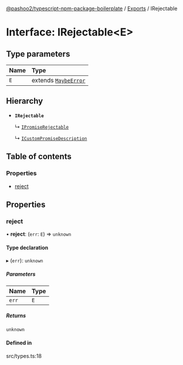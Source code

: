 [@pashoo2/typescript-npm-package-boilerplate](../README.md) / [Exports](../modules.md) / IRejectable

# Interface: IRejectable<E\>

## Type parameters

| Name | Type |
| :------ | :------ |
| `E` | extends [`MaybeError`](../modules.md#maybeerror) |

## Hierarchy

- **`IRejectable`**

  ↳ [`IPromiseRejectable`](ipromiserejectable.md)

  ↳ [`ICustomPromiseDescription`](icustompromisedescription.md)

## Table of contents

### Properties

- [reject](irejectable.md#reject)

## Properties

### reject

• **reject**: (`err`: `E`) => `unknown`

#### Type declaration

▸ (`err`): `unknown`

##### Parameters

| Name | Type |
| :------ | :------ |
| `err` | `E` |

##### Returns

`unknown`

#### Defined in

src/types.ts:18
